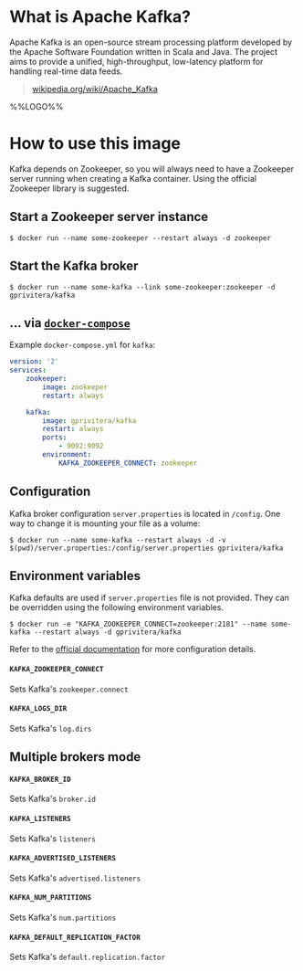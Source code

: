 # What is Apache Kafka?

Apache Kafka is an open-source stream processing platform developed by the Apache Software Foundation written in Scala and Java. The project aims to provide a unified, high-throughput, low-latency platform for handling real-time data feeds.

> [wikipedia.org/wiki/Apache_Kafka](https://en.wikipedia.org/wiki/Apache_Kafka)

%%LOGO%%

# How to use this image

Kafka depends on Zookeeper, so you will always need to have a Zookeeper server running when creating a Kafka container. Using the official Zookeeper library is suggested.

## Start a Zookeeper server instance

	$ docker run --name some-zookeeper --restart always -d zookeeper

## Start the Kafka broker

	$ docker run --name some-kafka --link some-zookeeper:zookeeper -d gprivitera/kafka

## ... via [`docker-compose`](https://github.com/docker/compose)

Example `docker-compose.yml` for `kafka`:

```yaml
version: '2'
services:
    zookeeper:
        image: zookeeper
        restart: always

    kafka:
        image: gprivitera/kafka
        restart: always
        ports:
            - 9092:9092
        environment:
            KAFKA_ZOOKEEPER_CONNECT: zookeeper

```

## Configuration

Kafka broker configuration `server.properties` is located in `/config`. One way to change it is mounting your file as a volume:

	$ docker run --name some-kafka --restart always -d -v $(pwd)/server.properties:/config/server.properties gprivitera/kafka

## Environment variables

Kafka defaults are used if `server.properties` file is not provided. They can be overridden using the following environment variables.

	$ docker run -e "KAFKA_ZOOKEEPER_CONNECT=zookeeper:2181" --name some-kafka --restart always -d gprivitera/kafka

Refer to the [official documentation](https://kafka.apache.org/documentation/) for more configuration details.

#### `KAFKA_ZOOKEEPER_CONNECT`

Sets Kafka's `zookeeper.connect`

#### `KAFKA_LOGS_DIR`

Sets Kafka's `log.dirs`

## Multiple brokers mode

#### `KAFKA_BROKER_ID`

Sets Kafka's `broker.id`

#### `KAFKA_LISTENERS`

Sets Kafka's `listeners`

#### `KAFKA_ADVERTISED_LISTENERS`

Sets Kafka's `advertised.listeners`

#### `KAFKA_NUM_PARTITIONS`

Sets Kafka's `num.partitions`

#### `KAFKA_DEFAULT_REPLICATION_FACTOR`

Sets Kafka's `default.replication.factor`
